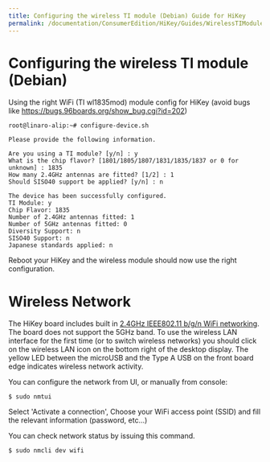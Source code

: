 ```yaml
---
title: Configuring the wireless TI module (Debian) Guide for HiKey
permalink: /documentation/ConsumerEdition/HiKey/Guides/WirelessTIModule.md.html
---
```

# Configuring the wireless TI module (Debian)

Using the right WiFi (TI wl1835mod) module config for HiKey (avoid bugs like https://bugs.96boards.org/show_bug.cgi?id=202)

```shell
root@linaro-alip:~# configure-device.sh

Please provide the following information.

Are you using a TI module? [y/n] : y
What is the chip flavor? [1801/1805/1807/1831/1835/1837 or 0 for unknown] : 1835
How many 2.4GHz antennas are fitted? [1/2] : 1
Should SISO40 support be applied? [y/n] : n

The device has been successfully configured.
TI Module: y
Chip Flavor: 1835
Number of 2.4GHz antennas fitted: 1
Number of 5GHz antennas fitted: 0
Diversity Support: n
SISO40 Support: n
Japanese standards applied: n
```

Reboot your HiKey and the wireless module should now use the right configuration.

# Wireless Network

The HiKey board includes built in [2.4GHz IEEE802.11 b/g/n WiFi networking](http://www.ti.com/product/WL1835MOD). The board does not support the 5GHz band. To use the wireless LAN interface for the first time (or to switch wireless networks) you should click on the wireless LAN icon on the bottom right of the desktop display. The yellow LED between the microUSB and the Type A USB on the front board edge indicates wireless network activity.

You can configure the network from UI, or manually from console:

```
$ sudo nmtui
```

Select 'Activate a connection', Choose your WiFi access point (SSID) and fill the relevant information (password, etc...)

You can check network status by issuing this command.
```
$ sudo nmcli dev wifi
```
